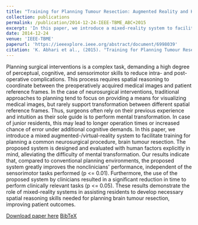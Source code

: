 ```yaml
---
title: "Training for Planning Tumour Resection: Augmented Reality and Human Factors"
collection: publications
permalink: /publication/2014-12-24-IEEE-TBME_ABC+2015
excerpt: 'In this paper, we introduce a mixed-reality system to facilitate training for planning a common neurosurgical procedure, brain tumour resection.'
date: 2014-12-24
venue: 'IEEE-TBME'
paperurl: 'https://ieeexplore.ieee.org/abstract/document/6998039'
citation: 'K. Abhari et al., (2015). "Training for Planning Tumour Resection: Augmented Reality and Human Factors"; in <i>IEEE Transactions on Biomedical Engineering</i>, 62(6), pp. 1466-1477.'
---
```


Planning surgical interventions is a complex task, demanding a high degree of perceptual, cognitive, and sensorimotor skills to reduce intra- and post-operative complications. This process requires spatial reasoning to coordinate between the preoperatively acquired medical images and patient reference frames. In the case of neurosurgical interventions, traditional approaches to planning tend to focus on providing a means for visualizing medical images, but rarely support transformation between different spatial reference frames. Thus, surgeons often rely on their previous experience and intuition as their sole guide is to perform mental transformation. In case of junior residents, this may lead to longer operation times or increased chance of error under additional cognitive demands. In this paper, we introduce a mixed augmented-/virtual-reality system to facilitate training for planning a common neurosurgical procedure, brain tumour resection. The proposed system is designed and evaluated with human factors explicitly in mind, alleviating the difficulty of mental transformation. Our results indicate that, compared to conventional planning environments, the proposed system greatly improves the nonclinicians' performance, independent of the sensorimotor tasks performed (p <= 0.01). Furthermore, the use of the proposed system by clinicians resulted in a significant reduction in time to perform clinically relevant tasks (p <= 0.05). These results demonstrate the role of mixed-reality systems in assisting residents to develop necessary spatial reasoning skills needed for planning brain tumour resection, improving patient outcomes.

[Download paper here](https://ieeexplore.ieee.org/abstract/document/6998039) [BibTeX](./../files/bibtex/ABC+2015.bib)